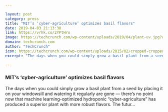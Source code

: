 ```yaml
---

layout: post
category: press
title: "MIT’s ‘cyber-agriculture’ optimizes basil flavors"
date: 2019-04-03 21:13:38
link: https://vrhk.co/2YPtHro
image: https://techcrunch.com/wp-content/uploads/2019/04/plant-uv.jpg?w=599
domain: techcrunch.com
author: "TechCrunch"
icon: https://techcrunch.com/wp-content/uploads/2015/02/cropped-cropped-favicon-gradient.png?w=180
excerpt: "The days when you could simply grow a basil plant from a seed by placing it on your windowsill and watering it regularly are gone — there’s no point now that machine learning-optimized hydroponic “cyber-agriculture” has produced a superior plant with more robust flavors. The futur…"

---
```


### MIT’s ‘cyber-agriculture’ optimizes basil flavors

The days when you could simply grow a basil plant from a seed by placing it on your windowsill and watering it regularly are gone — there’s no point now that machine learning-optimized hydroponic “cyber-agriculture” has produced a superior plant with more robust flavors. The futur…